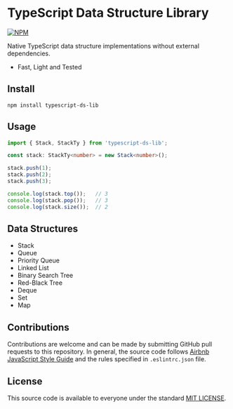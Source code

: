 # TypeScript Data Structure Library
[![NPM](https://img.shields.io/npm/v/marcal.svg?label=npm%20package&color=limegreen)](https://www.npmjs.com/package/typescript-ds-lib)

Native TypeScript data structure implementations without external dependencies.

- Fast, Light and Tested

## Install
```
npm install typescript-ds-lib
```

## Usage
```typescript
import { Stack, StackTy } from 'typescript-ds-lib';

const stack: StackTy<number> = new Stack<number>();

stack.push(1);
stack.push(2);
stack.push(3);

console.log(stack.top());   // 3
console.log(stack.pop());   // 3
console.log(stack.size());  // 2
```

## Data Structures
- Stack
- Queue
- Priority Queue
- Linked List
- Binary Search Tree
- Red-Black Tree
- Deque
- Set
- Map


## Contributions
Contributions are welcome and can be made by submitting GitHub pull requests
to this repository. In general, the source code follows
[Airbnb JavaScript Style Guide](https://github.com/airbnb/javascript) and the
rules specified in `.eslintrc.json` file.


## License
This source code is available to everyone under the standard
[MIT LICENSE](https://github.com/baloian/marcal/blob/master/LICENSE).
